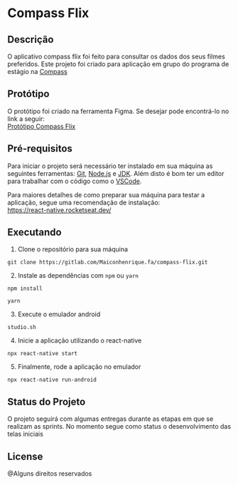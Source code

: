 # Compass Flix
 
## Descrição
 
O aplicativo compass flix foi feito para consultar os dados dos seus filmes preferidos. Este projeto foi criado para aplicação em grupo do programa de estágio na <a href="https://compass.uol/">Compass</a>
 
## Protótipo
 
O protótipo foi criado na ferramenta Figma. Se desejar pode encontrá-lo no link a seguir:<br> <a href="https://www.figma.com/file/rsoCqmCld3GvvKGl9c0ylh/Compass-Flix?node-id=0%3A1">Protótipo Compass Flix</a>
 
## Pré-requisitos
 
Para iniciar o projeto será necessário ter instalado em sua máquina as seguintes ferramentas:
[Git](https://git-scm.com), [Node.js](https://nodejs.org/en/) e [JDK](https://www.oracle.com/br/java/technologies/javase/jdk11-archive-downloads.html). Além disto é bom ter um editor para trabalhar com o código como o [VSCode](https://code.visualstudio.com/).
 
Para maiores detalhes de como preparar sua máquina para testar a aplicação, segue uma recomendação de instalação:<br> https://react-native.rocketseat.dev/
 
## Executando
 
1. Clone o repositório para sua máquina
 
```
git clone https://gitlab.com/Maiconhenrique.fa/compass-flix.git
```
 
2. Instale as dependências com `npm` ou `yarn`
 
```
npm install
```
 
```
yarn
```
 
3. Execute o emulador android
 
```
studio.sh
```
 
4. Inicie a aplicação utilizando o react-native
 
```
npx react-native start
```
 
5. Finalmente, rode a aplicação no emulador
 
```
npx react-native run-android
```
 
## Status do Projeto
 
O projeto seguirá com algumas entregas durante as etapas em que se realizam as sprints. No momento segue como status o desenvolvimento das telas iniciais

## License
@Alguns direitos reservados
